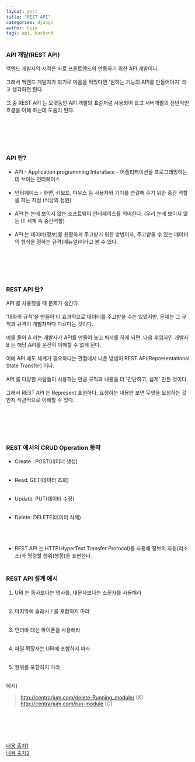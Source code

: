 ```yaml
---
layout: post
title: "REST API"
categories: django
author: hije
tags: api, backend
---
```


### API 개발(REST API)
백엔드 개발자의 시작은 바로 프론트엔드와 연동하기 위한 API 개발이다.  <br/><br/>
그래서 백엔드 개발자가 되기로 마음을 먹었다면 '원하는 기능의 API를 만들어야지' 라고 생각하면 된다.  <br/><br/>
그 중 REST API 는 오랫동안 API 개발의 표준처럼 사용되어 왔고 서버개발의 전반적인 흐름을 이해 하는데 도움이 된다. <br/><br/>
<br/><br/>
<br/><br/>

### API 란?
* API - Application programming Interaface - 어플리케이션을 프로그래밍하는데 쓰이는 인터페이스  <br/><br/>
* 인터페이스 - 화면, 키보드, 마우스 등 사용자와 기기를 연결해 주기 위한 중간 역할을 하는 지점 (식당의 점원)<br/><br/>
* API 는 눈에 보이지 않는 소프트웨어 인터페이스를 의미한다. (우리 눈에 보이지 않는 IT 세계 속 중간역할)<br/><br/>
* API 는 데이터(정보)를 원활하게 주고받기 위한 방법이자, 주고받을 수 있는 데이터의 형식을 정하는 규격(메뉴얼)이라고 볼 수 있다.<br/><br/>
<br/><br/>
<br/><br/>

### REST API 란?
API 를 사용했을 때 문제가 생긴다.  <br/><br/>
'대화의 규칙'을 만들어 더 효과적으로 데이터를 주고받을 수는 있었지만, 문제는 그 규칙과 규격이 개발자마다 다르다는 것이다.  <br/><br/>
예를 들어 A 라는 개발자가 API를 만들어 놓고 퇴사를 하게 되면, 다음 후임자인 개발자 B 는 해당 API를 온전히 이해할 수 없게 된다.  <br/><br/>
이에 API 에도 체계가 필요하다는 관점에서 나온 방법이 REST API(Representational State Transfer) 이다.  <br/><br/>
API 를 다양한 사람들이 사용하는 만큼 규칙과 내용을 더 '간단하고, 쉽게' 만든 것이다.  <br/><br/>
그래서 REST API 는 Represent 표현하다, 요청하는 내용만 보면 무엇을 요청하는 것인지 직관적으로 이해할 수 있다.<br/><br/>
<br/><br/>
<br/><br/>

### REST 에서의 CRUD Operation 동작
* Create : POST(데이터 생성)<br/><br/>
* Read: GET(데이터 조회)<br/><br/>
* Update: PUT(데이터 수정)<br/><br/>
* Delete: DELETE(데이터 삭제)
<br/><br/>
<br/><br/>

* REST API 는 HTTP(HyperText Transfer Protocol)를 사용해 정보의 자원(리소스)과 명령할 행위(행동)을 표현한다.
<br/><br/>

### REST API 설계 예시
1. URI 는 동사보다는 명사를, 대문자보다는 소문자를 사용해라
<br/><br/>

2. 마지막에 슬래시 / 를 포함하지 마라
<br/><br/>

3. 언더바 대신 하이폰을 사용해라
<br/><br/>

4. 파일 확장자는 URI에 포함하지 마라
<br/><br/>

5. 행위를 포함하지 마라
<br/><br/>

예시)
> http://centrarium.com/delete-Running_module/ (X)  
> http://centrarium.com/run-module (O)


<br/><br/>
<br/><br/>


[내용 출처1](https://brunch.co.kr/@ogaa2143/30)  
[내용 출처2](https://khj93.tistory.com/entry/%EB%84%A4%ED%8A%B8%EC%9B%8C%ED%81%AC-REST-API%EB%9E%80-REST-RESTful%EC%9D%B4%EB%9E%80)
